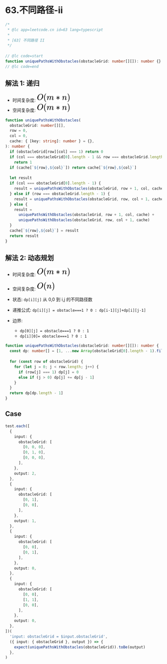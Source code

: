 # 63.不同路径-ii

```ts
/*
 * @lc app=leetcode.cn id=63 lang=typescript
 *
 * [63] 不同路径 II
 */

// @lc code=start
function uniquePathsWithObstacles(obstacleGrid: number[][]): number {}
// @lc code=end
```

## 解法 1: 递归

- 时间复杂度: <!-- $O(m*n)$ --> <img style="transform: translateY(0.1em); background: white;" src="svg/o-m-*-n.svg" alt="O(m*n)">
- 空间复杂度: <!-- $O(m*n)$ --> <img style="transform: translateY(0.1em); background: white;" src="svg/o-m-*-n.svg" alt="O(m*n)">

```ts
function uniquePathsWithObstacles(
  obstacleGrid: number[][],
  row = 0,
  col = 0,
  cache: { [key: string]: number } = {},
): number {
  if (obstacleGrid[row][col] === 1) return 0
  if (col === obstacleGrid[0].length - 1 && row === obstacleGrid.length - 1)
    return 1
  if (cache[`${row},${col}`]) return cache[`${row},${col}`]

  let result
  if (col === obstacleGrid[0].length - 1) {
    result = uniquePathsWithObstacles(obstacleGrid, row + 1, col, cache)
  } else if (row === obstacleGrid.length - 1) {
    result = uniquePathsWithObstacles(obstacleGrid, row, col + 1, cache)
  } else {
    result =
      uniquePathsWithObstacles(obstacleGrid, row + 1, col, cache) +
      uniquePathsWithObstacles(obstacleGrid, row, col + 1, cache)
  }
  cache[`${row},${col}`] = result
  return result
}
```

## 解法 2: 动态规划

- 时间复杂度: <!-- $O(m*n)$ --> <img style="transform: translateY(0.1em); background: white;" src="svg/o-m-*-n.svg" alt="O(m*n)">
- 空间复杂度: <!-- $O(n)$ --> <img style="transform: translateY(0.1em); background: white;" src="svg/o-n.svg" alt="O(n)">

- 状态: `dp[i][j]` 从 0,0 到 i,j 的不同路径数
- 递推公式: `dp[i][j] = obstacle===1 ? 0 : dp[i-1][j]+dp[i][j-1]`
- 边界:
  - `dp[0][j] = obstacle===1 ? 0 : 1`
  - `dp[i][0]= obstacle===1 ? 0 : 1`

```ts
function uniquePathsWithObstacles(obstacleGrid: number[][]): number {
  const dp: number[] = [1, ...new Array(obstacleGrid[0].length - 1).fill(0)]

  for (const row of obstacleGrid) {
    for (let j = 0; j < row.length; j++) {
      if (row[j] === 1) dp[j] = 0
      else if (j > 0) dp[j] += dp[j - 1]
    }
  }
  return dp[dp.length - 1]
}
```

## Case

```ts
test.each([
  {
    input: {
      obstacleGrid: [
        [0, 0, 0],
        [0, 1, 0],
        [0, 0, 0],
      ],
    },
    output: 2,
  },
  {
    input: {
      obstacleGrid: [
        [0, 1],
        [0, 0],
      ],
    },
    output: 1,
  },
  {
    input: {
      obstacleGrid: [
        [0, 0],
        [0, 1],
      ],
    },
    output: 0,
  },
  {
    input: {
      obstacleGrid: [
        [0, 0],
        [1, 1],
        [0, 0],
      ],
    },
    output: 0,
  },
])(
  'input: obstacleGrid = $input.obstacleGrid',
  ({ input: { obstacleGrid }, output }) => {
    expect(uniquePathsWithObstacles(obstacleGrid)).toBe(output)
  },
)
```
